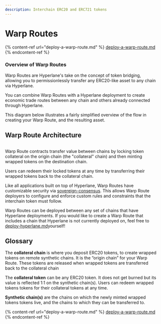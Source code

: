 ```yaml
---
description: Interchain ERC20 and ERC721 tokens
---
```


# Warp Routes

{% content-ref url="deploy-a-warp-route.md" %}
[deploy-a-warp-route.md](deploy-a-warp-route.md)
{% endcontent-ref %}

### Overview of Warp Routes

Warp Routes are Hyperlane's take on the concept of token bridging, allowing you to permissionlessly transfer any ERC20-like asset to any chain via Hyperlane.

You can combine Warp Routes with a Hyperlane deployment to create economic trade routes between any chain and others already connected through Hyperlane.

This diagram below illustrates a fairly simplified overview of the flow in creating your Warp Route, and the resulting asset.

## Warp Route Architecture

<figure><img src="../../.gitbook/assets/image.png" alt=""><figcaption></figcaption></figure>

Warp Route contracts transfer value between chains by locking token collateral on the origin chain (the "collateral" chain) and then minting wrapped tokens on the destination chain.

Users can redeem their locked tokens at any time by transferring their wrapped tokens back to the collateral chain.

Like all applications built on top of Hyperlane, Warp Routes have customizable security via [sovereign-consensus](../../protocol/sovereign-consensus/ "mention"). This allows Warp Route deployers to configure and enforce custom rules and constraints that the interchain token must follow.

Warp Routes can be deployed between any set of chains that have Hyperlane deployments. If you would like to create a Warp Route that includes a chain that Hyperlane is not currently deployed on, feel free to [deploy-hyperlane.md](../deploy-hyperlane.md "mention")yourself!

## Glossary

The **collateral chain** is where you deposit ERC20 tokens, to create wrapped tokens on remote synthetic chains. It is the “origin chain” for your Warp Route. These tokens are released when wrapped tokens are transferred back to the collateral chain

The **collateral token** can be any ERC20 token. It does not get burned but its value is reflected 1:1 on the synthetic chain(s). Users can redeem wrapped tokens tokens for their collateral tokens at any time.

**Synthetic chain(s)** are the chains on which the newly minted wrapped tokens tokens live, and the chains to which they can be transferred to.

{% content-ref url="deploy-a-warp-route.md" %}
[deploy-a-warp-route.md](deploy-a-warp-route.md)
{% endcontent-ref %}
